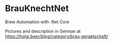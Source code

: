 # BrauKnechtNet

Brew Automation with .Net Core

Pictures and description in German at https://holgi.beer/blog/category/brau-geraetschaft/
